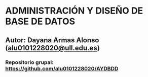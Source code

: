 # ADMINISTRACIÓN Y DISEÑO DE BASE DE DATOS

## Autor: Dayana Armas Alonso (alu0101228020@ull.edu.es)

### Repositorio grupal: https://github.com/alu0101228020/AYDBDD
